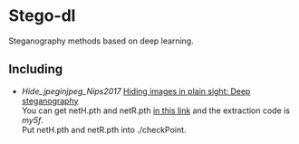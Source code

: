 # Stego-dl
Steganography methods based on deep learning.
## Including
+ *Hide_jpeginjpeg_Nips2017*  [Hiding images in plain sight: Deep steganography](https://proceedings.neurips.cc/paper/2017/file/838e8afb1ca34354ac209f53d90c3a43-Paper.pdf)   
You can get netH.pth and netR.pth [in this link](https://pan.baidu.com/s/1AR_o6gFdEjMegxC7Ruz9NQ?pwd=my5f) and the extraction code is *my5f*.    
Put netH.pth and netR.pth into ./checkPoint.
